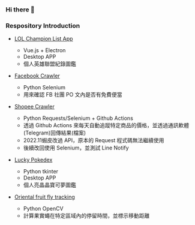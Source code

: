 ### Hi there 👋

### Respository Introduction
- [LOL Champion List App](https://github.com/CK642509/lol_champion_list_app)
    - Vue.js + Electron
    - Desktop APP
    - 個人英雄聯盟紀錄圖鑑

- [Facebook Crawler](https://github.com/CK642509/Facebook_Crawler)
    - Python Selenium
    - 用來確認 FB 社團 PO 文內是否有免費便當

- [Shopee Crawler](https://github.com/CK642509/shopee_crawler)
    - Python Requests/Selenium + Github Actions
    - 透過 Github Actions 來每天自動追蹤特定商品的價格，並透過通訊軟體(Telegram)回傳結果(檔案)
    - 2022.11蝦皮改過 API，原本的 Request 程式碼無法繼續使用
    - 後續改回使用 Selenium，並測試 Line Notify

- [Lucky Pokedex](https://github.com/CK642509/luckypokedex)
    - Python tkinter
    - Desktop APP
    - 個人亮晶晶寶可夢圖鑑

- [Oriental fruit fly tracking](https://github.com/CK642509/Oriental_fruit_fly_tracking)
    - Python OpenCV
    - 計算果實蠅在特定區域內的停留時間，並標示移動距離


<!--
**CK642509/CK642509** is a ✨ _special_ ✨ repository because its `README.md` (this file) appears on your GitHub profile.

Here are some ideas to get you started:

- 🔭 I’m currently working on ...
- 🌱 I’m currently learning ...
- 👯 I’m looking to collaborate on ...
- 🤔 I’m looking for help with ...
- 💬 Ask me about ...
- 📫 How to reach me: ...
- 😄 Pronouns: ...
- ⚡ Fun fact: ...
-->

